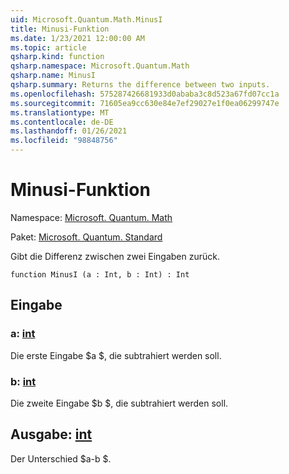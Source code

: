 ```yaml
---
uid: Microsoft.Quantum.Math.MinusI
title: Minusi-Funktion
ms.date: 1/23/2021 12:00:00 AM
ms.topic: article
qsharp.kind: function
qsharp.namespace: Microsoft.Quantum.Math
qsharp.name: MinusI
qsharp.summary: Returns the difference between two inputs.
ms.openlocfilehash: 575287426681933d0ababa3c8d523a67fd07cc1a
ms.sourcegitcommit: 71605ea9cc630e84e7ef29027e1f0ea06299747e
ms.translationtype: MT
ms.contentlocale: de-DE
ms.lasthandoff: 01/26/2021
ms.locfileid: "98848756"
---
```

# <a name="minusi-function"></a>Minusi-Funktion

Namespace: [Microsoft. Quantum. Math](xref:Microsoft.Quantum.Math)

Paket: [Microsoft. Quantum. Standard](https://nuget.org/packages/Microsoft.Quantum.Standard)


Gibt die Differenz zwischen zwei Eingaben zurück.

```qsharp
function MinusI (a : Int, b : Int) : Int
```


## <a name="input"></a>Eingabe

### <a name="a--int"></a>a: [int](xref:microsoft.quantum.lang-ref.int)

Die erste Eingabe $a $, die subtrahiert werden soll.


### <a name="b--int"></a>b: [int](xref:microsoft.quantum.lang-ref.int)

Die zweite Eingabe $b $, die subtrahiert werden soll.



## <a name="output--int"></a>Ausgabe: [int](xref:microsoft.quantum.lang-ref.int)

Der Unterschied $a-b $.